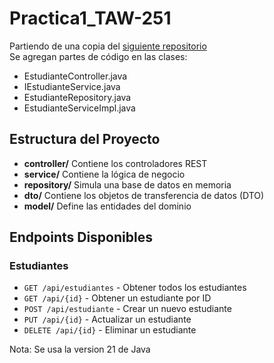 # Practica1_TAW-251
Partiendo de una copia del [siguiente repositorio](https://github.com/LiaRos-ai/RegistroUniversitario?)   
Se agregan partes de código en las clases: 
- EstudianteController.java
- IEstudianteService.java
- EstudianteRepository.java
- EstudianteServiceImpl.java
## Estructura del Proyecto
- **controller/** Contiene los controladores REST
- **service/** Contiene la lógica de negocio
- **repository/** Simula una base de datos en memoria
- **dto/** Contiene los objetos de transferencia de datos (DTO)
- **model/** Define las entidades del dominio
## Endpoints Disponibles
### Estudiantes
- `GET /api/estudiantes` - Obtener todos los estudiantes
- `GET /api/{id}` - Obtener un estudiante por ID
- `POST /api/estudiante` - Crear un nuevo estudiante
- `PUT /api/{id}` - Actualizar un estudiante
- `DELETE /api/{id}` - Eliminar un estudiante    
  
Nota: Se usa la version 21 de Java
